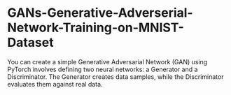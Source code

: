 # GANs-Generative-Adverserial-Network-Training-on-MNIST-Dataset
You can create a simple Generative Adversarial Network (GAN) using PyTorch involves defining two neural networks: a Generator and a Discriminator. The Generator creates data samples, while the Discriminator evaluates them against real data.
